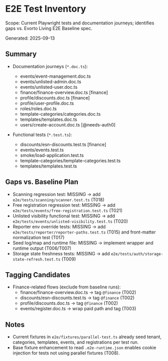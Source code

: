 # E2E Test Inventory

Scope: Current Playwright tests and documentation journeys; identifies gaps vs. Evorto Living E2E Baseline spec.

Generated: 2025-09-13

## Summary
- Documentation journeys (`*.doc.ts`):
  - events/event-management.doc.ts
  - events/unlisted-admin.doc.ts
  - events/unlisted-user.doc.ts
  - finance/finance-overview.doc.ts [finance]
  - profile/discounts.doc.ts [finance]
  - profile/user-profile.doc.ts
  - roles/roles.doc.ts
  - template-categories/categories.doc.ts
  - templates/templates.doc.ts
  - users/create-account.doc.ts [@needs-auth0]

- Functional tests (`*.test.ts`):
  - discounts/esn-discounts.test.ts [finance]
  - events/events.test.ts
  - smoke/load-application.test.ts
  - template-categories/template-categories.test.ts
  - templates/templates.test.ts

## Gaps vs. Baseline Plan
- Scanning regression test: MISSING → add `e2e/tests/scanning/scanner.test.ts` (T018)
- Free registration regression test: MISSING → add `e2e/tests/events/free-registration.test.ts` (T021)
- Unlisted visibility functional test: MISSING → add `e2e/tests/events/unlisted-visibility.test.ts` (T020)
- Reporter env override tests: MISSING → add `e2e/tests/reporter/reporter-paths.test.ts` (T015) and front-matter normalization test (T017)
- Seed log/map and runtime file: MISSING → implement wrapper and runtime output (T006/T007)
- Storage state freshness tests: MISSING → add `e2e/tests/auth/storage-state-refresh.test.ts` (T009)

## Tagging Candidates
- Finance-related flows (exclude from baseline runs):
  - finance/finance-overview.doc.ts → tag `@finance` (T002)
  - discounts/esn-discounts.test.ts → tag `@finance` (T002)
  - profile/discounts.doc.ts → tag `@finance` (T002)
  - events/register.doc.ts → wrap paid path and tag (T003)

## Notes
- Current fixtures in `e2e/fixtures/parallel-test.ts` already seed tenant, categories, templates, events, and registrations per test run.
- Base fixture enhancement to read `.e2e-runtime.json` enables cookie injection for tests not using parallel fixtures (T008).

